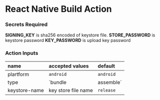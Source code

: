 # React Native Build Action

### Secrets Required

**SIGNING_KEY** is sha256 encoded of keystore file.
**STORE_PASSWORD** is keystore password
**KEY_PASSWORD** is upload key password

### Action Inputs

| name          | accepted values         | default    |
| :------------ | :---------------------- | :--------- |
| plartform     | `android`               | `android`  |
| type          | `bundle | assemble`     | `assemble` |
| keystore-name | key store file name     | `release`  |
